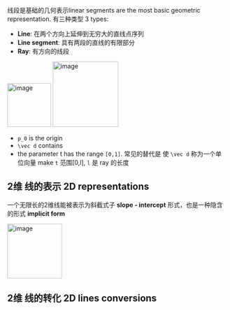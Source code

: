 线段是基础的几何表示linear segments are the most basic geometric representation. 有三种类型 3 types:
- **Line**: 在两个方向上延伸到无穷大的直线点序列 
- **Line segment**: 具有两段的直线的有限部分
- **Ray**: 有方向的线段

<img width="100" alt="image" src="https://user-images.githubusercontent.com/31954987/235596515-7125f611-6c55-4f9c-92b7-885988dcce9c.png">
<img width="150" alt="image" src="https://user-images.githubusercontent.com/31954987/235596358-6801b3a9-fbb6-48d1-91de-f5041fb35773.png">

- `p_0` is the origin
- `\vec d` contains
- the parameter t has the range `[0,1]`. 
常见的替代是 使 `\vec d` 称为一个单位向量 make `t` 范围[0,l], `l` 是 ray 的长度

## 2维 线的表示 2D representations 
一个无限长的2维线能被表示为斜截式子 **slope - intercept** 形式，也是一种隐含的形式 **implicit form**

<img width="125" alt="image" src="https://user-images.githubusercontent.com/31954987/235604731-0a05b968-b91b-4ed5-b472-969a6dc0561c.png">

## 2维 线的转化 2D lines conversions 
